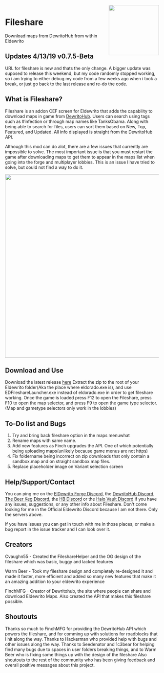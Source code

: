 

<img src="http://i.imgur.com/zTLu7Y5.png"  height="164" align="right"/>

# Fileshare
Download maps from DewritoHub from within Eldewrito

## Updates 4/13/19 v0.7.5-Beta
URL for fileshare is new and thats the only change. A bigger update was suposed to release this weekend, but my code randomly stopped working, so i am trying to either debug my code from a few weeks ago when i took a break, or just go back to the last release and re-do the code.

## What is Fileshare?
Fileshare is an addon CEF screen for Eldewrito that adds the capability to download maps in game from [DewritoHub](https://dewritohub.com). Users can search using tags such as #infection or through map names like TanksObama. Along with being able to search for files, users can sort them based on New, Top, Featured, and Updated. All info displayed is straight from the DewritoHub API.

Although this mod can do alot, there are a few issues that currently are impossible to solve. The most important issue is that you must restart the game after downloading maps to get them to appear in the maps list when going into the forge and multiplayer lobbies. This is an issue I have tried to solve, but could not find a way to do it.




<img src="http://i.imgur.com/wEF0rzM.jpg"  height="600" align="center"/>

## Download and Use
 Download the latest release [here](https://github.com/cvaughn55/fileshare/releases)
 Extract the zip to the root of your Eldewrito folder(Aka the place where eldorado.exe is), and use EDFileshareLauncher.exe instead of eldorado.exe in order to get fileshare working. Once the game is loaded press F12 to open the Fileshare, press F10 to open the map selector, and press F9 to open the game type selector.(Map and gametype selectors only work in the lobbies)

## To-Do list and Bugs
1. Try and bring back fileshare option in the maps menuwhat
2. Rename maps with same name.
3. Add new features as Finch upgrades the API. One of which potentially being uploading maps(unlikely because game menus are not https)
4. Fix foldername being incorrect on zip downloads that only contain a sandbox.map and on straight sandbox.map files.
5. Replace placeholder image on Variant selection screen




## Help/Support/Contact
You can ping me on the [ElDewrito Forge Discord](https://discord.gg/PnRePfv), the [DewritoHub Discord](https://discord.gg/gtqM3s5),  [The Beer Keg Discord](https://discord.gg/PJ4Wm4M), the [HB Discord](https://discord.gg/VzMX2Kq) or the [Halo Vault Discord](https://discord.gg/GycDpDj)  if you have any issues, suggestions, or any other info about Fileshare. Don't come looking for me in the Official Eldewrito Discord because I am not there. Only the servers above.


If you have issues you can get in touch with me in those places, or make a bug report in the issue tracker and I can look over it.

## Creators
Cvaughn55 - Created the FileshareHelper and the OG design of the fileshare which was basic, buggy and lacked features

Warm Beer - Took my fileshare design and completely re-designed it and made it faster, more efficient and added so many new features that make it an amazing addition to your eldewrito experience

FinchMFG - Creator of Dewritohub, the site where people can share and download Eldewrito Maps. Also created the API that makes this fileshare possible.

## Shoutouts
Thanks so much to FinchMFG for providing the DewritoHub API which powers the fileshare, and for comming up with solutions for roadblocks that I hit along the way. Thanks to Hackerman who provided help with bugs and other issues along the way. Thanks to Seedenator and 1c3bear for helping find many bugs due to spaces in user folders breaking things, and to Warm Beer who is fixing some things up with the design of the fileshare Also shoutouts to the rest of the community who has been giving feedback and overall positive messages about this project. 
